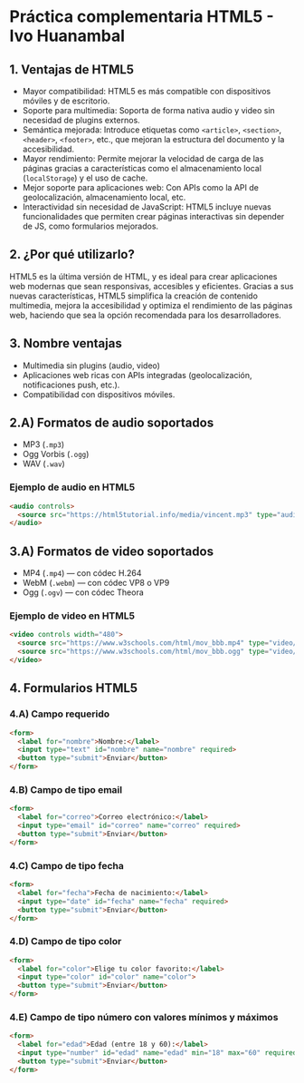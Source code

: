 # Práctica complementaria HTML5 - Ivo Huanambal

## 1. Ventajas de HTML5

- Mayor compatibilidad: HTML5 es más compatible con dispositivos móviles y de escritorio.
- Soporte para multimedia: Soporta de forma nativa audio y video sin necesidad de plugins externos.
- Semántica mejorada: Introduce etiquetas como `<article>`, `<section>`, `<header>`, `<footer>`, etc., que mejoran la estructura del documento y la accesibilidad.
- Mayor rendimiento: Permite mejorar la velocidad de carga de las páginas gracias a características como el almacenamiento local (`localStorage`) y el uso de cache.
- Mejor soporte para aplicaciones web: Con APIs como la API de geolocalización, almacenamiento local, etc.
- Interactividad sin necesidad de JavaScript: HTML5 incluye nuevas funcionalidades que permiten crear páginas interactivas sin depender de JS, como formularios mejorados.

## 2. ¿Por qué utilizarlo?

HTML5 es la última versión de HTML, y es ideal para crear aplicaciones web modernas que sean responsivas, accesibles y eficientes. Gracias a sus nuevas características, HTML5 simplifica la creación de contenido multimedia, mejora la accesibilidad y optimiza el rendimiento de las páginas web, haciendo que sea la opción recomendada para los desarrolladores.

## 3. Nombre ventajas

- Multimedia sin plugins (audio, video)
- Aplicaciones web ricas con APIs integradas (geolocalización, notificaciones push, etc.).
- Compatibilidad con dispositivos móviles.

## 2.A) Formatos de audio soportados

- MP3 (`.mp3`)
- Ogg Vorbis (`.ogg`)
- WAV (`.wav`)

### Ejemplo de audio en HTML5

```html
<audio controls>
  <source src="https://html5tutorial.info/media/vincent.mp3" type="audio/mpeg">
</audio>
```

## 3.A) Formatos de video soportados

- MP4 (`.mp4`) — con códec H.264
- WebM (`.webm`) — con códec VP8 o VP9
- Ogg (`.ogv`) — con códec Theora

### Ejemplo de video en HTML5

```html
<video controls width="480">
  <source src="https://www.w3schools.com/html/mov_bbb.mp4" type="video/mp4">
  <source src="https://www.w3schools.com/html/mov_bbb.ogg" type="video/ogg">
</video>
```

## 4. Formularios HTML5

### 4.A) Campo requerido

```html
<form>
  <label for="nombre">Nombre:</label>
  <input type="text" id="nombre" name="nombre" required>
  <button type="submit">Enviar</button>
</form>
```

### 4.B) Campo de tipo email

```html
<form>
  <label for="correo">Correo electrónico:</label>
  <input type="email" id="correo" name="correo" required>
  <button type="submit">Enviar</button>
</form>
```

### 4.C) Campo de tipo fecha

```html
<form>
  <label for="fecha">Fecha de nacimiento:</label>
  <input type="date" id="fecha" name="fecha" required>
  <button type="submit">Enviar</button>
</form>
```

### 4.D) Campo de tipo color

```html
<form>
  <label for="color">Elige tu color favorito:</label>
  <input type="color" id="color" name="color">
  <button type="submit">Enviar</button>
</form>
```

### 4.E) Campo de tipo número con valores mínimos y máximos

```html
<form>
  <label for="edad">Edad (entre 18 y 60):</label>
  <input type="number" id="edad" name="edad" min="18" max="60" required>
  <button type="submit">Enviar</button>
</form>
```
